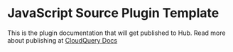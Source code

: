 # JavaScript Source Plugin Template

This is the plugin documentation that will get published to Hub. Read more about publishing at [CloudQuery Docs](https://docs.cloudquery.io/docs/developers/publishing-a-plugin-to-the-hub)
